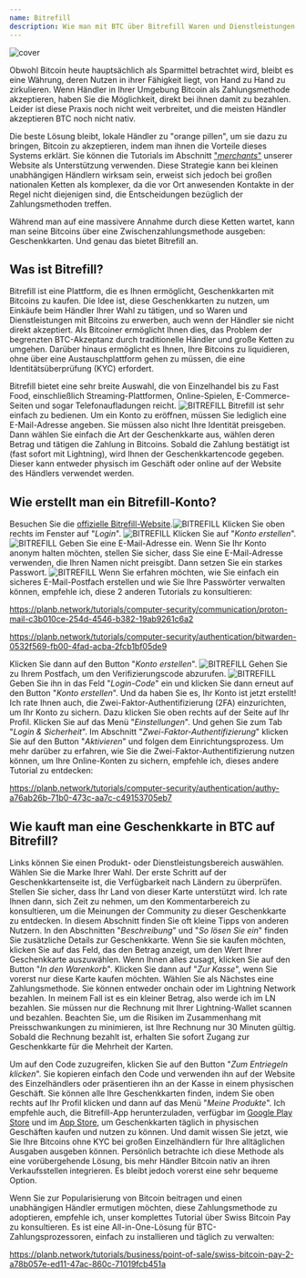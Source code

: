 ```yaml
---
name: Bitrefill
description: Wie man mit BTC über Bitrefill Waren und Dienstleistungen kauft?
---
```

![cover](assets/cover.webp)

Obwohl Bitcoin heute hauptsächlich als Sparmittel betrachtet wird, bleibt es eine Währung, deren Nutzen in ihrer Fähigkeit liegt, von Hand zu Hand zu zirkulieren. Wenn Händler in Ihrer Umgebung Bitcoin als Zahlungsmethode akzeptieren, haben Sie die Möglichkeit, direkt bei ihnen damit zu bezahlen. Leider ist diese Praxis noch nicht weit verbreitet, und die meisten Händler akzeptieren BTC noch nicht nativ.

Die beste Lösung bleibt, lokale Händler zu "orange pillen", um sie dazu zu bringen, Bitcoin zu akzeptieren, indem man ihnen die Vorteile dieses Systems erklärt. Sie können die Tutorials im Abschnitt ["*merchants*"](https://planb.network/tutorials/merchant) unserer Website als Unterstützung verwenden. Diese Strategie kann bei kleinen unabhängigen Händlern wirksam sein, erweist sich jedoch bei großen nationalen Ketten als komplexer, da die vor Ort anwesenden Kontakte in der Regel nicht diejenigen sind, die Entscheidungen bezüglich der Zahlungsmethoden treffen.

Während man auf eine massivere Annahme durch diese Ketten wartet, kann man seine Bitcoins über eine Zwischenzahlungsmethode ausgeben: Geschenkkarten. Und genau das bietet Bitrefill an.

## Was ist Bitrefill?

Bitrefill ist eine Plattform, die es Ihnen ermöglicht, Geschenkkarten mit Bitcoins zu kaufen. Die Idee ist, diese Geschenkkarten zu nutzen, um Einkäufe beim Händler Ihrer Wahl zu tätigen, und so Waren und Dienstleistungen mit Bitcoins zu erwerben, auch wenn der Händler sie nicht direkt akzeptiert. Als Bitcoiner ermöglicht Ihnen dies, das Problem der begrenzten BTC-Akzeptanz durch traditionelle Händler und große Ketten zu umgehen. Darüber hinaus ermöglicht es Ihnen, Ihre Bitcoins zu liquidieren, ohne über eine Austauschplattform gehen zu müssen, die eine Identitätsüberprüfung (KYC) erfordert.

Bitrefill bietet eine sehr breite Auswahl, die von Einzelhandel bis zu Fast Food, einschließlich Streaming-Plattformen, Online-Spielen, E-Commerce-Seiten und sogar Telefonaufladungen reicht.
![BITREFILL](assets/notext/01.webp)
Bitrefill ist sehr einfach zu bedienen. Um ein Konto zu eröffnen, müssen Sie lediglich eine E-Mail-Adresse angeben. Sie müssen also nicht Ihre Identität preisgeben. Dann wählen Sie einfach die Art der Geschenkkarte aus, wählen deren Betrag und tätigen die Zahlung in Bitcoins. Sobald die Zahlung bestätigt ist (fast sofort mit Lightning), wird Ihnen der Geschenkkartencode gegeben. Dieser kann entweder physisch im Geschäft oder online auf der Website des Händlers verwendet werden.

## Wie erstellt man ein Bitrefill-Konto?
Besuchen Sie die [offizielle Bitrefill-Website](https://www.bitrefill.com).![BITREFILL](assets/notext/02.webp)
Klicken Sie oben rechts im Fenster auf "*Login*".
![BITREFILL](assets/notext/03.webp)
Klicken Sie auf "*Konto erstellen*".
![BITREFILL](assets/notext/04.webp)
Geben Sie eine E-Mail-Adresse ein. Wenn Sie Ihr Konto anonym halten möchten, stellen Sie sicher, dass Sie eine E-Mail-Adresse verwenden, die Ihren Namen nicht preisgibt. Dann setzen Sie ein starkes Passwort.
![BITREFILL](assets/notext/05.webp)
Wenn Sie erfahren möchten, wie Sie einfach ein sicheres E-Mail-Postfach erstellen und wie Sie Ihre Passwörter verwalten können, empfehle ich, diese 2 anderen Tutorials zu konsultieren:

https://planb.network/tutorials/computer-security/communication/proton-mail-c3b010ce-254d-4546-b382-19ab9261c6a2

https://planb.network/tutorials/computer-security/authentication/bitwarden-0532f569-fb00-4fad-acba-2fcb1bf05de9

Klicken Sie dann auf den Button "*Konto erstellen*".
![BITREFILL](assets/notext/06.webp)
Gehen Sie zu Ihrem Postfach, um den Verifizierungscode abzurufen.
![BITREFILL](assets/notext/07.webp)
Geben Sie ihn in das Feld "*Login-Code*" ein und klicken Sie dann erneut auf den Button "*Konto erstellen*".
Und da haben Sie es, Ihr Konto ist jetzt erstellt!
Ich rate Ihnen auch, die Zwei-Faktor-Authentifizierung (2FA) einzurichten, um Ihr Konto zu sichern. Dazu klicken Sie oben rechts auf der Seite auf Ihr Profil.
Klicken Sie auf das Menü "*Einstellungen*".
Und gehen Sie zum Tab "*Login & Sicherheit*".
Im Abschnitt "*Zwei-Faktor-Authentifizierung*" klicken Sie auf den Button "*Aktivieren*" und folgen dem Einrichtungsprozess.
Um mehr darüber zu erfahren, wie Sie die Zwei-Faktor-Authentifizierung nutzen können, um Ihre Online-Konten zu sichern, empfehle ich, dieses andere Tutorial zu entdecken:

https://planb.network/tutorials/computer-security/authentication/authy-a76ab26b-71b0-473c-aa7c-c49153705eb7

## Wie kauft man eine Geschenkkarte in BTC auf Bitrefill?

Links können Sie einen Produkt- oder Dienstleistungsbereich auswählen.
Wählen Sie die Marke Ihrer Wahl.
Der erste Schritt auf der Geschenkkartenseite ist, die Verfügbarkeit nach Ländern zu überprüfen. Stellen Sie sicher, dass Ihr Land von dieser Karte unterstützt wird.
Ich rate Ihnen dann, sich Zeit zu nehmen, um den Kommentarbereich zu konsultieren, um die Meinungen der Community zu dieser Geschenkkarte zu entdecken.
In diesem Abschnitt finden Sie oft kleine Tipps von anderen Nutzern.
In den Abschnitten "*Beschreibung*" und "*So lösen Sie ein*" finden Sie zusätzliche Details zur Geschenkkarte.
Wenn Sie sie kaufen möchten, klicken Sie auf das Feld, das den Betrag anzeigt, um den Wert Ihrer Geschenkkarte auszuwählen.
Wenn Ihnen alles zusagt, klicken Sie auf den Button "*In den Warenkorb*".
Klicken Sie dann auf "*Zur Kasse*", wenn Sie vorerst nur diese Karte kaufen möchten.
Wählen Sie als Nächstes eine Zahlungsmethode. Sie können entweder onchain oder im Lightning Network bezahlen. In meinem Fall ist es ein kleiner Betrag, also werde ich im LN bezahlen.
Sie müssen nur die Rechnung mit Ihrer Lightning-Wallet scannen und bezahlen. Beachten Sie, um die Risiken im Zusammenhang mit Preisschwankungen zu minimieren, ist Ihre Rechnung nur 30 Minuten gültig.
Sobald die Rechnung bezahlt ist, erhalten Sie sofort Zugang zur Geschenkkarte für die Mehrheit der Karten.

Um auf den Code zuzugreifen, klicken Sie auf den Button "*Zum Entriegeln klicken*".
Sie kopieren einfach den Code und verwenden ihn auf der Website des Einzelhändlers oder präsentieren ihn an der Kasse in einem physischen Geschäft.
Sie können alle Ihre Geschenkkarten finden, indem Sie oben rechts auf Ihr Profil klicken und dann auf das Menü "*Meine Produkte*".
Ich empfehle auch, die Bitrefill-App herunterzuladen, verfügbar im [Google Play Store](https://play.google.com/store/apps/details?id=com.bitrefill.app) und im [App Store](https://apps.apple.com/in/app/bitrefill/id1378102623), um Geschenkkarten täglich in physischen Geschäften kaufen und nutzen zu können.
Und damit wissen Sie jetzt, wie Sie Ihre Bitcoins ohne KYC bei großen Einzelhändlern für Ihre alltäglichen Ausgaben ausgeben können. Persönlich betrachte ich diese Methode als eine vorübergehende Lösung, bis mehr Händler Bitcoin nativ an ihren Verkaufsstellen integrieren. Es bleibt jedoch vorerst eine sehr bequeme Option.

Wenn Sie zur Popularisierung von Bitcoin beitragen und einen unabhängigen Händler ermutigen möchten, diese Zahlungsmethode zu adoptieren, empfehle ich, unser komplettes Tutorial über Swiss Bitcoin Pay zu konsultieren. Es ist eine All-in-One-Lösung für BTC-Zahlungsprozessoren, einfach zu installieren und täglich zu verwalten:

https://planb.network/tutorials/business/point-of-sale/swiss-bitcoin-pay-2-a78b057e-ed11-47ac-860c-71019fcb451a
